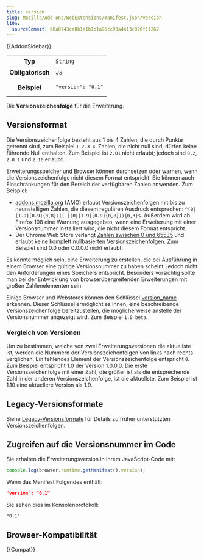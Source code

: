```yaml
---
title: version
slug: Mozilla/Add-ons/WebExtensions/manifest.json/version
l10n:
  sourceCommit: b8a0743ca8b1e1b1b1a95cc93a4413c020f11262
---
```


{{AddonSidebar}}

<table class="fullwidth-table standard-table">
  <tbody>
    <tr>
      <th scope="row">Typ</th>
      <td><code>String</code></td>
    </tr>
    <tr>
      <th scope="row">Obligatorisch</th>
      <td>Ja</td>
    </tr>
    <tr>
      <th scope="row">Beispiel</th>
      <td><pre class="brush: json">"version": "0.1"</pre></td>
    </tr>
  </tbody>
</table>

Die **Versionszeichenfolge** für die Erweiterung.

## Versionsformat

Die Versionszeichenfolge besteht aus 1 bis 4 Zahlen, die durch Punkte getrennt sind, zum Beispiel `1.2.3.4`. Zahlen, die nicht null sind, dürfen keine führende Null enthalten. Zum Beispiel ist `2.01` nicht erlaubt; jedoch sind `0.2`, `2.0.1` und `2.10` erlaubt.

Erweiterungsspeicher und Browser können durchsetzen oder warnen, wenn die Versionszeichenfolge nicht diesem Format entspricht. Sie können auch Einschränkungen für den Bereich der verfügbaren Zahlen anwenden. Zum Beispiel:

- [addons.mozilla.org](https://addons.mozilla.org/) (AMO) erlaubt Versionszeichenfolgen mit bis zu neunstelligen Zahlen, die diesem regulären Ausdruck entsprechen: `^(0|[1-9][0-9]{0,8})([.](0|[1-9][0-9]{0,8})){0,3}$`. Außerdem wird ab Firefox 108 eine Warnung ausgegeben, wenn eine Erweiterung mit einer Versionsnummer installiert wird, die nicht diesem Format entspricht.
- Der Chrome Web Store verlangt [Zahlen zwischen 0 und 65535](https://developer.chrome.com/docs/extensions/reference/manifest/version) und erlaubt keine komplett nullbasierten Versionszeichenfolgen. Zum Beispiel sind 0.0 oder 0.0.0.0 nicht erlaubt.

Es könnte möglich sein, eine Erweiterung zu erstellen, die bei Ausführung in einem Browser eine gültige Versionsnummer zu haben scheint, jedoch nicht den Anforderungen eines Speichers entspricht. Besonders vorsichtig sollte man bei der Entwicklung von browserübergreifenden Erweiterungen mit großen Zahlenelementen sein.

Einige Browser und Webstores können den Schlüssel [version_name](/de/docs/Mozilla/Add-ons/WebExtensions/manifest.json/version_name) erkennen. Dieser Schlüssel ermöglicht es Ihnen, eine beschreibende Versionszeichenfolge bereitzustellen, die möglicherweise anstelle der Versionsnummer angezeigt wird. Zum Beispiel `1.0 beta`.

### Vergleich von Versionen

Um zu bestimmen, welche von zwei Erweiterungsversionen die aktuellste ist, werden die Nummern der Versionszeichenfolgen von links nach rechts verglichen. Ein fehlendes Element der Versionszeichenfolge entspricht `0`. Zum Beispiel entspricht 1.0 der Version 1.0.0.0. Die erste Versionszeichenfolge mit einer Zahl, die größer ist als die entsprechende Zahl in der anderen Versionszeichenfolge, ist die aktuellste. Zum Beispiel ist 1.10 eine aktuellere Version als 1.9.

## Legacy-Versionsformate

Siehe [Legacy-Versionsformate](/de/docs/Mozilla/Add-ons/WebExtensions/manifest.json/version/format) für Details zu früher unterstützten Versionszeichenfolgen.

## Zugreifen auf die Versionsnummer im Code

Sie erhalten die Erweiterungsversion in Ihrem JavaScript-Code mit:

```js
console.log(browser.runtime.getManifest().version);
```

Wenn das Manifest Folgendes enthält:

```json
"version": "0.1"
```

Sie sehen dies im Konsolenprotokoll:

```plain
"0.1"
```

## Browser-Kompatibilität

{{Compat}}

